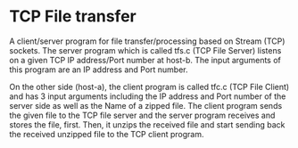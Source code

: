 # TCP File transfer

A client/server program for file transfer/processing based on Stream (TCP) sockets. The server program which is called tfs.c (TCP File Server) listens on a given TCP IP address/Port number at host-b. The input arguments of this program are an IP address and Port number.

On the other side (host-a), the client program is called tfc.c (TCP File Client) and has 3 input arguments including the IP address and Port number of the server side as well as the Name of a zipped file. The client program sends the given file to the TCP file server and the server program receives and stores the file, first. Then, it unzips the received file and start sending back the received unzipped file to the TCP client program.
